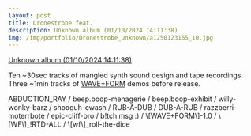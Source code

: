 ```yaml
---
layout: post
title: Dronestrobe feat.
description: Unknown album (01​/​10​/​2024 14​:​11​:​38)
img: /img/portfolio/Dronestrobe_Unknown/a1250123165_10.jpg
---
```

[Unknown album (01​/​10​/​2024 14​:​11​:​38)](https://dronestroberecords.bandcamp.com/album/unknown-album-01-10-2024-14-11-38)

Ten ~30sec tracks of mangled synth sound design and tape recordings. Three ~1min tracks of [WAVE+FORM](https://enoodle.net/portfolio/01_2024-12-12_project/) demos before release.

<div class="img_row">
	<img class="col three" src="{{ site.baseurl }}/img/portfolio/Dronestrobe_Unknown/a1250123165_10.jpg" alt="" title="Unknown Album cover"/>
</div>
 <div class="img_row">
	<img class="col three" src="{{ site.baseurl }}/img/portfolio/Dronestrobe_Unknown/dronestrobe_banner.jpg" alt="" title="Dronestrobe banner"/>
 </div>
<div class="col three caption">
ABDUCTION_RAY / beep.boop-menagerie / beep.boop-exhibit / willy-wonky-barz / shooguh-cwash / RUB-A-DUB / DUB-A-RUB / razzberri-moterrbote / epic-cliff-bro / b!tch msg :) / \[WAVE+FORM\]-1.0 / \[WF\]_!RTD-ALL / \[wf\]_roll-the-dice </div
